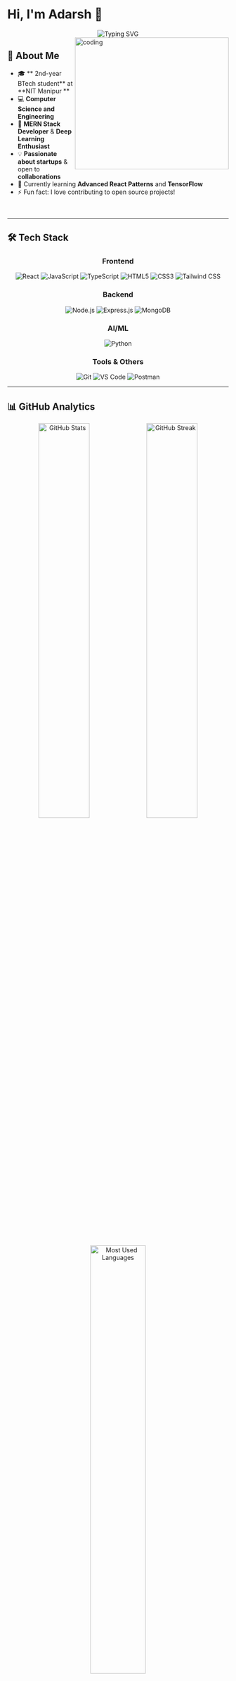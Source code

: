 # Hi, I'm Adarsh 👋

<div align="center">
  <img src="https://readme-typing-svg.herokuapp.com?font=Fira+Code&weight=600&size=28&pause=1000&color=00D9FF&background=0D1117&center=true&vCenter=true&width=600&lines=2nd-year+BTech+student+at+NIT+Manipur;Computer+Science+%26+Engineering;MERN+Stack+Developer;Deep+Learning+Enthusiast;Open+to+Startup+Collaborations!" alt="Typing SVG" />
</div>

<img align="right" alt="coding" height="300" width="350" src="https://user-images.githubusercontent.com/74038190/229223263-cf2e4b07-2615-4f87-9c38-e37600f8381a.gif">

## 🌟 About Me

- 🎓 ** 2nd-year BTech student** at **NIT Manipur **
- 💻 **Computer Science and Engineering**
- 🚀 **MERN Stack Developer** & **Deep Learning Enthusiast**
- 💡 **Passionate about startups** & open to **collaborations**
- 🌱 Currently learning **Advanced React Patterns** and **TensorFlow**
- ⚡ Fun fact: I love contributing to open source projects!

<br clear="right"/>

---

## 🛠️ Tech Stack

<div align="center">

### Frontend
![React](https://img.shields.io/badge/React-20232A?style=for-the-badge&logo=react&logoColor=61DAFB)
![JavaScript](https://img.shields.io/badge/JavaScript-F7DF1E?style=for-the-badge&logo=javascript&logoColor=black)
![TypeScript](https://img.shields.io/badge/TypeScript-007ACC?style=for-the-badge&logo=typescript&logoColor=white)
![HTML5](https://img.shields.io/badge/HTML5-E34F26?style=for-the-badge&logo=html5&logoColor=white)
![CSS3](https://img.shields.io/badge/CSS3-1572B6?style=for-the-badge&logo=css3&logoColor=white)
![Tailwind CSS](https://img.shields.io/badge/Tailwind_CSS-38B2AC?style=for-the-badge&logo=tailwind-css&logoColor=white)

### Backend
![Node.js](https://img.shields.io/badge/Node.js-43853D?style=for-the-badge&logo=node.js&logoColor=white)
![Express.js](https://img.shields.io/badge/Express.js-404D59?style=for-the-badge&logo=express&logoColor=white)
![MongoDB](https://img.shields.io/badge/MongoDB-4EA94B?style=for-the-badge&logo=mongodb&logoColor=white)

### AI/ML
![Python](https://img.shields.io/badge/Python-3776AB?style=for-the-badge&logo=python&logoColor=white)
### Tools & Others
![Git](https://img.shields.io/badge/Git-F05032?style=for-the-badge&logo=git&logoColor=white)
![VS Code](https://img.shields.io/badge/VS_Code-007ACC?style=for-the-badge&logo=visual-studio-code&logoColor=white)
![Postman](https://img.shields.io/badge/Postman-FF6C37?style=for-the-badge&logo=postman&logoColor=white)

</div>

---

## 📊 GitHub Analytics

<div align="center">
  
  <img src="https://github-readme-stats.vercel.app/api?username=Adarsh-Chaubey03&show_icons=true&theme=tokyonight&include_all_commits=true&count_private=true&hide_border=true&bg_color=0D1117&title_color=00D9FF&icon_color=00D9FF&text_color=FFFFFF" alt="GitHub Stats" width="48%" />
  
  <img src="https://github-readme-streak-stats.herokuapp.com?user=Adarsh-Chaubey03&theme=tokyonight&hide_border=true&background=0D1117&stroke=00D9FF&ring=00D9FF&fire=FF6B6B&currStreakLabel=00D9FF&sideNums=FFFFFF&currStreakNum=FFFFFF&dates=8B949E" alt="GitHub Streak" width="48%" />

</div>

<div align="center">
  <img src="https://github-readme-stats.vercel.app/api/top-langs/?username=Adarsh-Chaubey03&layout=compact&theme=tokyonight&hide_border=true&bg_color=0D1117&title_color=00D9FF&text_color=FFFFFF&langs_count=8" alt="Most Used Languages" width="50%" />
</div>

---

## 🏆 GitHub Trophies

<div align="center">
  <img src="https://github-profile-trophy.vercel.app/?username=Adarsh-Chaubey03&theme=tokyonight&no-frame=true&no-bg=true&margin-w=4&row=2&column=4" alt="GitHub Trophies" />
</div>

---

## 🌟 Achievements & Contributions

<div align="center">

### 🎯 GSSoC-Extd'24 Contributor
*Contributing to open source projects and building the tech community*

<div style="display: flex; flex-wrap: wrap; justify-content: center; gap: 10px; margin: 20px 0;">

<img src="https://raw.githubusercontent.com/GSSoC24/Postman-Challenge/main/docs/assets/Postman%20White.png" width="80px" height="80px" />
<img src="https://raw.githubusercontent.com/GSSoC24/Hack-Web3Conf/refs/heads/main/assets/Hack-Web3Conf%202024%20Badge%20(2).png" width="80px" height="80px" />
<img src="https://raw.githubusercontent.com/GSSoC24/Postman-Challenge/main/docs/assets/1.png" width="80px" height="80px" />
<img src="https://raw.githubusercontent.com/GSSoC24/Postman-Challenge/main/docs/assets/2.png" width="80px" height="80px" />
<img src="https://raw.githubusercontent.com/GSSoC24/Postman-Challenge/main/docs/assets/3.png" width="80px" height="80px" />
<img src="https://raw.githubusercontent.com/GSSoC24/Postman-Challenge/main/docs/assets/4.png" width="80px" height="80px" />
<img src="https://raw.githubusercontent.com/GSSoC24/Postman-Challenge/main/docs/assets/5.png" width="80px" height="80px" />
<img src="https://raw.githubusercontent.com/GSSoC24/Postman-Challenge/main/docs/assets/6.png" width="80px" height="80px" />

</div>

</div>

---

## 📈 Contribution Graph

<div align="center">
  <img src="https://github-readme-activity-graph.vercel.app/graph?username=Adarsh-Chaubey03&custom_title=Adarsh's%20GitHub%20Activity%20Graph&bg_color=0D1117&color=00D9FF&line=00D9FF&point=FFFFFF&area_color=FFFFFF&title_color=FFFFFF&area=true" alt="GitHub Activity Graph" />
</div>

---

## 🤝 Let's Connect

<div align="center">

[![LinkedIn](https://img.shields.io/badge/LinkedIn-0077B5?style=for-the-badge&logo=linkedin&logoColor=white)](https://www.linkedin.com/in/adarsh-chaubey/)
[![Gmail](https://img.shields.io/badge/Gmail-D14836?style=for-the-badge&logo=gmail&logoColor=white)](mailto:0310adarshchaubey@gmail.com)
[![GitHub](https://img.shields.io/badge/GitHub-100000?style=for-the-badge&logo=github&logoColor=white)](https://github.com/Adarsh-Chaubey03)

</div>

---

<div align="center">
  
  *"Innovation distinguishes between a leader and a follower." - Steve Jobs*
  
  ![Profile Views](https://komarev.com/ghpvc/?username=Adarsh-Chaubey03&label=Profile%20Views&color=00D9FF&style=flat-square)
  
  ⭐ **Passionate about startups and open to collaborations!** ⭐
  
</div>

---

<div align="center">
  <img src="https://capsule-render.vercel.app/api?type=waving&color=gradient&customColorList=6,11,20&height=150&section=footer&text=Thanks%20for%20visiting!&fontSize=30&fontColor=FFFFFF&animation=twinkling" />
</div>
